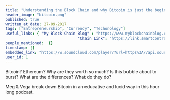 ```yaml
---
title: "Understanding the Block Chain and why Bitcoin is just the beginning"
header_image: "bitcoin.png"
published: true
written_at_date: 27-09-2017
tags: ["Entrepreneurship", "Currency", "Techonology"]
useful_links: { "My Block Chain Blog" : "https://www.myblockchainblog.com/", 
								"Chain Link": "https://link.smartcontract.com" }
people_mentioned:  {}
timestamp: []
embedded_link: "https://w.soundcloud.com/player/?url=https%3A//api.soundcloud.com/tracks/344533994"
user_id: 1
---
```


Bitcoin?  Ethereum?  Why are they worth so much?  Is this bubble about to burst?  What are the differences?  What do they do?

Meg & Vega break down Bitcoin in an educative and lucid way in this hour long podcast.  

